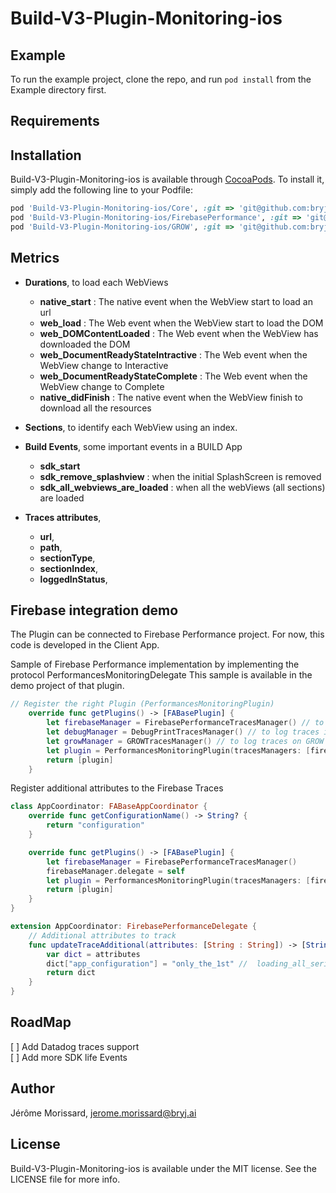 # Build-V3-Plugin-Monitoring-ios

## Example

To run the example project, clone the repo, and run `pod install` from the Example directory first.

## Requirements

## Installation

Build-V3-Plugin-Monitoring-ios is available through [CocoaPods](https://cocoapods.org). To install
it, simply add the following line to your Podfile:

```ruby
pod 'Build-V3-Plugin-Monitoring-ios/Core', :git => 'git@github.com:bryjai/build-v3-sdk-plugin-monitoring-ios.git'
pod 'Build-V3-Plugin-Monitoring-ios/FirebasePerformance', :git => 'git@github.com:bryjai/build-v3-sdk-plugin-monitoring-ios.git'
pod 'Build-V3-Plugin-Monitoring-ios/GROW', :git => 'git@github.com:bryjai/build-v3-sdk-plugin-monitoring-ios.git'

```

## Metrics

-   **Durations**, to load each WebViews

    -   **native_start** : The native event when the WebView start to load an url
    -   **web_load** : The Web event when the WebView start to load the DOM
    -   **web_DOMContentLoaded** : The Web event when the WebView has downloaded the DOM
    -   **web_DocumentReadyStateIntractive** : The Web event when the WebView change to Interactive
    -   **web_DocumentReadyStateComplete** : The Web event when the WebView change to Complete
    -   **native_didFinish** : The native event when the WebView finish to download all the resources

-   **Sections**, to identify each WebView using an index.

-   **Build Events**, some important events in a BUILD App

    -   **sdk_start**
    -   **sdk_remove_splashview** : when the initial SplashScreen is removed
    -   **sdk_all_webviews_are_loaded** : when all the webViews (all sections) are loaded

-   **Traces attributes**,
    -   **url**,
    -   **path**,
    -   **sectionType**,
    -   **sectionIndex**,
    -   **loggedInStatus**,

## Firebase integration demo

The Plugin can be connected to Firebase Performance project.
For now, this code is developed in the Client App.

Sample of Firebase Performance implementation by implementing the protocol PerformancesMonitoringDelegate
This sample is available in the demo project of that plugin.

```Swift
// Register the right Plugin (PerformancesMonitoringPlugin)
    override func getPlugins() -> [FABasePlugin] {
        let firebaseManager = FirebasePerformanceTracesManager() // to log traces on Firebase Performances
        let debugManager = DebugPrintTracesManager() // to log traces in the console
        let growManager = GROWTracesManager() // to log traces on GROW events
        let plugin = PerformancesMonitoringPlugin(tracesManagers: [firebaseManager, debugManager, growManager])
        return [plugin]
    }
```

Register additional attributes to the Firebase Traces

```Swift
class AppCoordinator: FABaseAppCoordinator {
    override func getConfigurationName() -> String? {
        return "configuration"
    }

    override func getPlugins() -> [FABasePlugin] {
        let firebaseManager = FirebasePerformanceTracesManager()
        firebaseManager.delegate = self
        let plugin = PerformancesMonitoringPlugin(tracesManagers: [firebaseManager])
        return [plugin]
    }
}

extension AppCoordinator: FirebasePerformanceDelegate {
    // Additional attributes to track
    func updateTraceAdditional(attributes: [String : String]) -> [String : String] {
        var dict = attributes
        dict["app_configuration"] = "only_the_1st" //  loading_all_serialized // only_the_1st
        return dict
    }
}

```

## RoadMap

[ ] Add Datadog traces support  
[ ] Add more SDK life Events

## Author

Jérôme Morissard, jerome.morissard@bryj.ai

## License

Build-V3-Plugin-Monitoring-ios is available under the MIT license. See the LICENSE file for more info.
